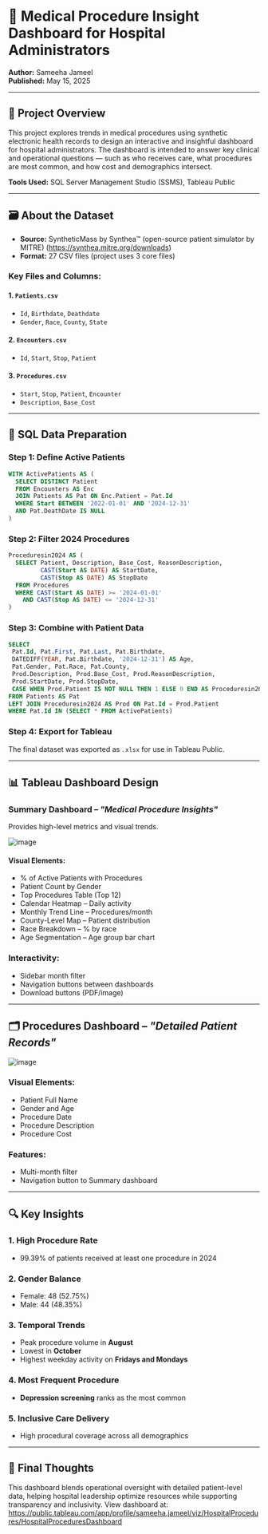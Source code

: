 # 🏥 Medical Procedure Insight Dashboard for Hospital Administrators

**Author:** Sameeha Jameel  
**Published:** May 15, 2025

---

## 📘 Project Overview

This project explores trends in medical procedures using synthetic electronic health records to design an interactive and insightful dashboard for hospital administrators. The dashboard is intended to answer key clinical and operational questions — such as who receives care, what procedures are most common, and how cost and demographics intersect.

**Tools Used:** SQL Server Management Studio (SSMS), Tableau Public

---

## 🗃️ About the Dataset

- **Source:** SyntheticMass by Synthea™ (open-source patient simulator by MITRE) (https://synthea.mitre.org/downloads)
- **Format:** 27 CSV files (project uses 3 core files)

### Key Files and Columns:

#### 1. `Patients.csv`
- `Id`, `Birthdate`, `Deathdate`
- `Gender`, `Race`, `County`, `State`

#### 2. `Encounters.csv`
- `Id`, `Start`, `Stop`, `Patient`

#### 3. `Procedures.csv`
- `Start`, `Stop`, `Patient`, `Encounter`
- `Description`, `Base_Cost`

---

## 🧮 SQL Data Preparation

### Step 1: Define Active Patients
```sql
WITH ActivePatients AS (
  SELECT DISTINCT Patient
  FROM Encounters AS Enc
  JOIN Patients AS Pat ON Enc.Patient = Pat.Id
  WHERE Start BETWEEN '2022-01-01' AND '2024-12-31'
  AND Pat.DeathDate IS NULL
)
```

### Step 2: Filter 2024 Procedures
```sql
Proceduresin2024 AS (
  SELECT Patient, Description, Base_Cost, ReasonDescription,
         CAST(Start AS DATE) AS StartDate,
         CAST(Stop AS DATE) AS StopDate
  FROM Procedures
  WHERE CAST(Start AS DATE) >= '2024-01-01'
    AND CAST(Stop AS DATE) <= '2024-12-31'
)
```

### Step 3: Combine with Patient Data
```sql
SELECT  
 Pat.Id, Pat.First, Pat.Last, Pat.Birthdate, 
 DATEDIFF(YEAR, Pat.Birthdate, '2024-12-31') AS Age, 
 Pat.Gender, Pat.Race, Pat.County,
 Prod.Description, Prod.Base_Cost, Prod.ReasonDescription,
 Prod.StartDate, Prod.StopDate, 
 CASE WHEN Prod.Patient IS NOT NULL THEN 1 ELSE 0 END AS Proceduresin2024
FROM Patients AS Pat
LEFT JOIN Proceduresin2024 AS Prod ON Pat.Id = Prod.Patient
WHERE Pat.Id IN (SELECT * FROM ActivePatients)
```

### Step 4: Export for Tableau
The final dataset was exported as `.xlsx` for use in Tableau Public.

---

## 📊 Tableau Dashboard Design

### Summary Dashboard – *"Medical Procedure Insights"*
Provides high-level metrics and visual trends.

![image](https://github.com/user-attachments/assets/302c16c9-8742-472f-8b5b-5c2ba54a6a69)


#### Visual Elements:
- % of Active Patients with Procedures
- Patient Count by Gender
- Top Procedures Table (Top 12)
- Calendar Heatmap – Daily activity
- Monthly Trend Line – Procedures/month
- County-Level Map – Patient distribution
- Race Breakdown – % by race
- Age Segmentation – Age group bar chart

### Interactivity:
- Sidebar month filter
- Navigation buttons between dashboards
- Download buttons (PDF/image)

---

## 🗂️ Procedures Dashboard – *"Detailed Patient Records"*

![image](https://github.com/user-attachments/assets/c6e885d0-2320-4322-b4e3-e83de5fd8002)


### Visual Elements:
- Patient Full Name
- Gender and Age
- Procedure Date
- Procedure Description
- Procedure Cost

### Features:
- Multi-month filter
- Navigation button to Summary dashboard

---

## 🔍 Key Insights

### 1. High Procedure Rate
- 99.39% of patients received at least one procedure in 2024

### 2. Gender Balance
- Female: 48 (52.75%)  
- Male: 44 (48.35%)

### 3. Temporal Trends
- Peak procedure volume in **August**
- Lowest in **October**
- Highest weekday activity on **Fridays and Mondays**

### 4. Most Frequent Procedure
- **Depression screening** ranks as the most common

### 5. Inclusive Care Delivery
- High procedural coverage across all demographics

---

## 🧾 Final Thoughts

This dashboard blends operational oversight with detailed patient-level data, helping hospital leadership optimize resources while supporting transparency and inclusivity.
View dashboard at: https://public.tableau.com/app/profile/sameeha.jameel/viz/HospitalProcedures/HospitalProceduresDashboard
